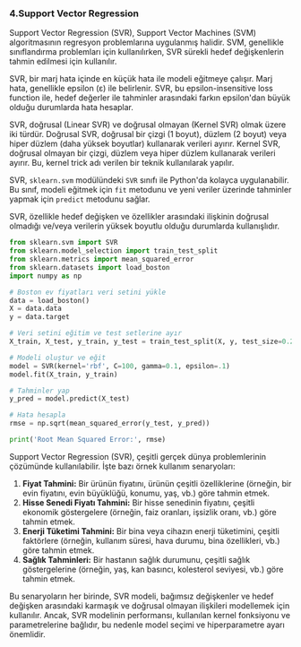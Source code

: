 ### 4.Support Vector Regression

Support Vector Regression (SVR), Support Vector Machines (SVM) algoritmasının regresyon problemlarına uygulanmış halidir. SVM, genellikle sınıflandırma problemları için kullanılırken, SVR sürekli hedef değişkenlerin tahmin edilmesi için kullanılır.

SVR, bir marj hata içinde en küçük hata ile modeli eğitmeye çalışır. Marj hata, genellikle epsilon (ε) ile belirlenir. SVR, bu epsilon-insensitive loss function ile, hedef değerler ile tahminler arasındaki farkın epsilon'dan büyük olduğu durumlarda hata hesaplar.

SVR, doğrusal (Linear SVR) ve doğrusal olmayan (Kernel SVR) olmak üzere iki türdür. Doğrusal SVR, doğrusal bir çizgi (1 boyut), düzlem (2 boyut) veya hiper düzlem (daha yüksek boyutlar) kullanarak verileri ayırır. Kernel SVR, doğrusal olmayan bir çizgi, düzlem veya hiper düzlem kullanarak verileri ayırır. Bu, kernel trick adı verilen bir teknik kullanılarak yapılır.

SVR, `sklearn.svm` modülündeki `SVR` sınıfı ile Python'da kolayca uygulanabilir. Bu sınıf, modeli eğitmek için `fit` metodunu ve yeni veriler üzerinde tahminler yapmak için `predict` metodunu sağlar.

SVR, özellikle hedef değişken ve özellikler arasındaki ilişkinin doğrusal olmadığı ve/veya verilerin yüksek boyutlu olduğu durumlarda kullanışlıdır. 

```python
from sklearn.svm import SVR
from sklearn.model_selection import train_test_split
from sklearn.metrics import mean_squared_error
from sklearn.datasets import load_boston
import numpy as np

# Boston ev fiyatları veri setini yükle
data = load_boston()
X = data.data
y = data.target

# Veri setini eğitim ve test setlerine ayır
X_train, X_test, y_train, y_test = train_test_split(X, y, test_size=0.2, random_state=42)

# Modeli oluştur ve eğit
model = SVR(kernel='rbf', C=100, gamma=0.1, epsilon=.1)
model.fit(X_train, y_train)

# Tahminler yap
y_pred = model.predict(X_test)

# Hata hesapla
rmse = np.sqrt(mean_squared_error(y_test, y_pred))

print('Root Mean Squared Error:', rmse)
```

Support Vector Regression (SVR), çeşitli gerçek dünya problemlerinin çözümünde kullanılabilir. İşte bazı örnek kullanım senaryoları:

1. **Fiyat Tahmini:** Bir ürünün fiyatını, ürünün çeşitli özelliklerine (örneğin, bir evin fiyatını, evin büyüklüğü, konumu, yaş, vb.) göre tahmin etmek.
2. **Hisse Senedi Fiyatı Tahmini:** Bir hisse senedinin fiyatını, çeşitli ekonomik göstergelere (örneğin, faiz oranları, işsizlik oranı, vb.) göre tahmin etmek.
3. **Enerji Tüketimi Tahmini:** Bir bina veya cihazın enerji tüketimini, çeşitli faktörlere (örneğin, kullanım süresi, hava durumu, bina özellikleri, vb.) göre tahmin etmek.
4. **Sağlık Tahminleri:** Bir hastanın sağlık durumunu, çeşitli sağlık göstergelerine (örneğin, yaş, kan basıncı, kolesterol seviyesi, vb.) göre tahmin etmek.

Bu senaryoların her birinde, SVR modeli, bağımsız değişkenler ve hedef değişken arasındaki karmaşık ve doğrusal olmayan ilişkileri modellemek için kullanılır. Ancak, SVR modelinin performansı, kullanılan kernel fonksiyonu ve parametrelerine bağlıdır, bu nedenle model seçimi ve hiperparametre ayarı önemlidir.
